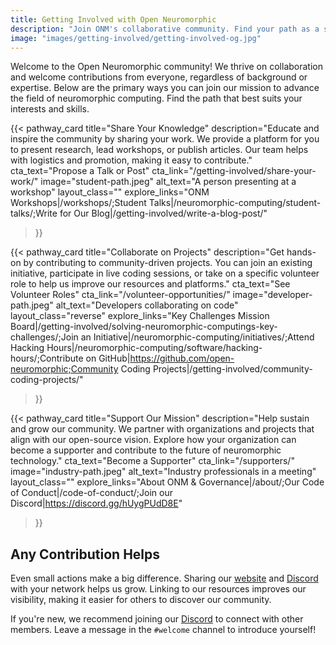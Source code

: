 ```yaml
---
title: Getting Involved with Open Neuromorphic
description: "Join ONM's collaborative community. Find your path as a student, practitioner, or industry expert to contribute to open-source neuromorphic computing."
image: "images/getting-involved/getting-involved-og.jpg" 
---
```


Welcome to the Open Neuromorphic community! We thrive on collaboration and welcome contributions from everyone, regardless of background or expertise. Below are the primary ways you can join our mission to advance the field of neuromorphic computing. Find the path that best suits your interests and skills.

{{< pathway_card
title="Share Your Knowledge"
description="Educate and inspire the community by sharing your work. We provide a platform for you to present research, lead workshops, or publish articles. Our team helps with logistics and promotion, making it easy to contribute."
cta_text="Propose a Talk or Post"
cta_link="/getting-involved/share-your-work/"
image="student-path.jpeg"
alt_text="A person presenting at a workshop"
layout_class=""
explore_links="ONM Workshops|/workshops/;Student Talks|/neuromorphic-computing/student-talks/;Write for Our Blog|/getting-involved/write-a-blog-post/"
>}}

{{< pathway_card
title="Collaborate on Projects"
description="Get hands-on by contributing to community-driven projects. You can join an existing initiative, participate in live coding sessions, or take on a specific volunteer role to help us improve our resources and platforms."
cta_text="See Volunteer Roles"
cta_link="/volunteer-opportunities/"
image="developer-path.jpeg"
alt_text="Developers collaborating on code"
layout_class="reverse"
explore_links="Key Challenges Mission Board|/getting-involved/solving-neuromorphic-computings-key-challenges/;Join an Initiative|/neuromorphic-computing/initiatives/;Attend Hacking Hours|/neuromorphic-computing/software/hacking-hours/;Contribute on GitHub|https://github.com/open-neuromorphic;Community Coding Projects|/getting-involved/community-coding-projects/"
>}}

{{< pathway_card
title="Support Our Mission"
description="Help sustain and grow our community. We partner with organizations and projects that align with our open-source vision. Explore how your organization can become a supporter and contribute to the future of neuromorphic technology."
cta_text="Become a Supporter"
cta_link="/supporters/"
image="industry-path.jpeg"
alt_text="Industry professionals in a meeting"
layout_class=""
explore_links="About ONM & Governance|/about/;Our Code of Conduct|/code-of-conduct/;Join our Discord|https://discord.gg/hUygPUdD8E"
>}}

## Any Contribution Helps

Even small actions make a big difference. Sharing our [website](/) and [Discord](https://discord.gg/hUygPUdD8E) with your network helps us grow. Linking to our resources improves our visibility, making it easier for others to discover our community.

If you're new, we recommend joining our [Discord](https://discord.gg/hUygPUdD8E) to connect with other members. Leave a message in the `#welcome` channel to introduce yourself!
